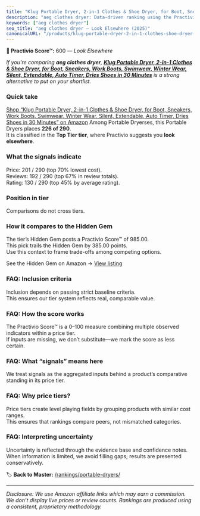 ```yaml
---
title: "Klug Portable Dryer, 2-in-1 Clothes & Shoe Dryer, for Boot, Sneakers, Work Boots, Swimwear, Winter Wear, Silent, Extendable, Auto Timer, Dries Shoes in 30 Minutes"
description: "aeg clothes dryer: Data-driven ranking using the Practivio Score™. Positioned by quality, value, demand, findability, momentum."
keywords: ["aeg clothes dryer"]
seo_title: "aeg clothes dryer — Look Elsewhere (2025)"
canonicalURL: "/products/klug-portable-dryer-2-in-1-clothes-shoe-dryer-for-boot-sneakers-work-boots-swimwear-winter-wear-silent-extendable-auto-timer-dries-shoes-in-30-minutes-B0DJM77ZFY/"
---
```


**🚫 Practivio Score™:** 600 — _Look Elsewhere_


*If you're comparing **aeg clothes dryer**, **[Klug Portable Dryer, 2-in-1 Clothes & Shoe Dryer, for Boot, Sneakers, Work Boots, Swimwear, Winter Wear, Silent, Extendable, Auto Timer, Dries Shoes in 30 Minutes](https://www.amazon.com/dp/B0DJM77ZFY?tag=practivio-20)** is a strong alternative to put on your shortlist.*
### Quick take
[Shop “Klug Portable Dryer, 2-in-1 Clothes & Shoe Dryer, for Boot, Sneakers, Work Boots, Swimwear, Winter Wear, Silent, Extendable, Auto Timer, Dries Shoes in 30 Minutes” on Amazon](https://www.amazon.com/dp/B0DJM77ZFY?tag=practivio-20)
Among Portable Dryerses, this Portable Dryers places **226 of 290**.  
It is classified in the **Top Tier tier**, where Practivio suggests you **look elsewhere**.

### What the signals indicate
Price: 201 / 290 (top 70% lowest cost).  
Reviews: 192 / 290 (top 67% in review totals).  
Rating: 130 / 290 (top 45% by average rating).  

### Position in tier
Comparisons do not cross tiers.

### How it compares to the Hidden Gem
The tier’s Hidden Gem posts a Practivio Score™ of 985.00.  
This pick trails the Hidden Gem by 385.00 points.  
Use this context to frame trade-offs among competing options.  

See the Hidden Gem on Amazon → [View listing](https://www.amazon.com/dp/B0799Q45TT?tag=practivio-20)

### FAQ: Inclusion criteria
Inclusion depends on passing strict baseline criteria.  
This ensures our tier system reflects real, comparable value.

### FAQ: How the score works
The Practivio Score™ is a 0–100 measure combining multiple observed indicators within a price tier.  
If inputs are missing, we don’t substitute—we mark the score as less certain.

### FAQ: What “signals” means here
We treat signals as the aggregated inputs behind a product’s comparative standing in its price tier.

### FAQ: Why price tiers?
Price tiers create level playing fields by grouping products with similar cost ranges.  
This ensures that rankings compare peers, not mismatched categories.

### FAQ: Interpreting uncertainty
Uncertainty is reflected through the evidence base and confidence notes.  
When information is limited, we avoid filling gaps; results are presented conservatively.


🏷️ **Back to Master:** [/rankings/portable-dryers/](/rankings/portable-dryers/)

---
_Disclosure: We use Amazon affiliate links which may earn a commission. We don’t display live prices or review counts. Rankings are produced using a consistent, proprietary methodology._
